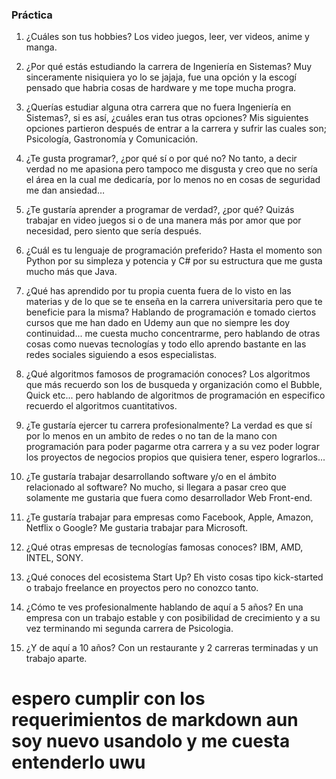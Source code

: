### Práctica

1. ¿Cuáles son tus hobbies?
Los video juegos, leer, ver videos, anime y manga.

2. ¿Por qué estás estudiando la carrera de Ingeniería en Sistemas?
Muy sinceramente nisiquiera yo lo se jajaja, fue una opción y la escogí pensado que habria cosas de hardware y me tope mucha progra.

3. ¿Querías estudiar alguna otra carrera que no fuera Ingeniería en Sistemas?, si es así, ¿cuáles eran tus otras opciones?
Mis siguientes opciones partieron después de entrar a la carrera y sufrir las cuales son; Psicología, Gastronomía y Comunicación.

4. ¿Te gusta programar?, ¿por qué sí o por qué no?
No tanto, a decir verdad no me apasiona pero tampoco me disgusta y creo que no sería el área en la cual me dedicaría, por lo menos no en cosas de seguridad me dan ansiedad…
5. ¿Te gustaría aprender a programar de verdad?, ¿por qué?
Quizás trabajar en video juegos si o de una manera más por amor que por necesidad, pero siento que sería después.

6. ¿Cuál es tu lenguaje de programación preferido?
Hasta el momento son Python por su simpleza y potencia y C# por su estructura que me gusta mucho más que Java.

7. ¿Qué has aprendido por tu propia cuenta fuera de lo visto en las materias y de lo que se te enseña en la carrera universitaria pero que te beneficie para la misma?
Hablando de programación e tomado ciertos cursos que me han dado en Udemy aun que no siempre les doy continuidad... me cuesta mucho concentrarme,
pero hablando de otras cosas como nuevas tecnologías y todo ello aprendo bastante en las redes sociales siguiendo a esos especialistas.

8. ¿Qué algoritmos famosos de programación conoces?
Los algoritmos que más recuerdo son los de busqueda y organización como el Bubble, Quick etc... pero hablando de algoritmos de programación en especifico 
recuerdo el algoritmos cuantitativos.

9. ¿Te gustaría ejercer tu carrera profesionalmente?
La verdad es que sí por lo menos en un ambito de redes o no tan de la mano con programación para poder pagarme otra carrera y a su vez poder lograr
los proyectos de negocios propios que quisiera tener, espero lograrlos...

10. ¿Te gustaría trabajar desarrollando software y/o en el ámbito relacionado al software?
No mucho, si llegara a pasar creo que solamente me gustaria que fuera como desarrollador Web Front-end.

11. ¿Te gustaría trabajar para empresas como Facebook, Apple, Amazon, Netflix o Google?
Me gustaria trabajar para Microsoft.

12. ¿Qué otras empresas de tecnologías famosas conoces?
IBM, AMD, INTEL, SONY.

13. ¿Qué conoces del ecosistema Start Up?
Eh visto cosas tipo kick-started o trabajo freelance en proyectos pero no conozco tanto.

14. ¿Cómo te ves profesionalmente hablando de aquí a 5 años?
En una empresa con un trabajo estable y con posibilidad de crecimiento y a su vez terminando mi segunda carrera de Psicologia.

15. ¿Y de aquí a 10 años?
Con un restaurante y 2 carreras terminadas y un trabajo aparte.

# espero cumplir con los requerimientos de markdown aun soy nuevo usandolo y me cuesta entenderlo uwu